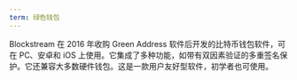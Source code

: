 ```yaml
---
term: 绿色钱包
---
```

Blockstream 在 2016 年收购 Green Address 软件后开发的比特币钱包软件，可在 PC、安卓和 iOS 上使用。它集成了多种功能，如带有双因素验证的多重签名保护。它还兼容大多数硬件钱包。这是一款用户友好型软件，初学者也可使用。